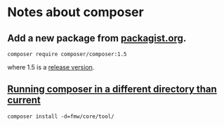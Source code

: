 # Notes about composer

## Add a new package from [packagist.org](packagist.org).

`composer require composer/composer:1.5`

where 1.5 is a [release version](https://packagist.org/packdages/composer/composer).

## [Running composer in a different directory than current](https://stackoverflow.com/questions/33080068/running-composer-in-a-different-directory-than-current)
`composer install -d=fmw/core/tool/`